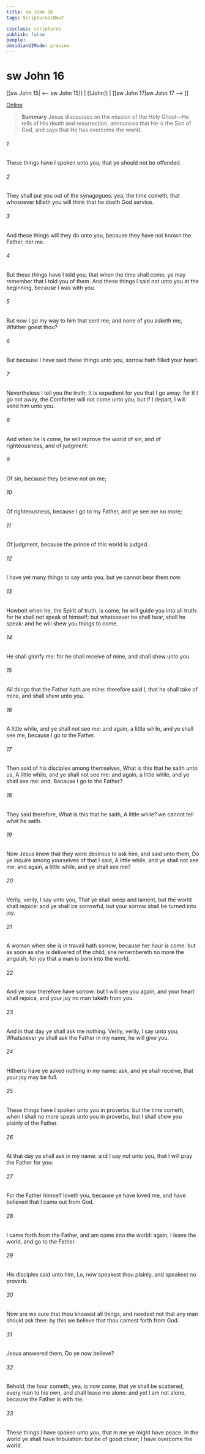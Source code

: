 ```yaml
---
title: sw John 16
tags: Scriptures\NewT

cssclass: scriptures
publish: false
people:
obsidianUIMode: preview
---
```


# sw John 16
[[sw John 15| <-- sw John 15]] | [[John]] | [[sw John 17|sw John 17 --> ]]

[Online](https://churchofjesuschrist.org/study/scriptures/nt/john/16?lang=eng)

> __Summary__
Jesus discourses on the mission of the Holy Ghost—He tells of His death and resurrection, announces that He is the Son of God, and says that He has overcome the world.

###### 1 
These things have I spoken unto you, that ye should not be offended.

###### 2 
They shall put you out of the synagogues: yea, the time cometh, that whosoever killeth you will think that he doeth God service.

###### 3 
And these things will they do unto you, because they have not known the Father, nor me.

###### 4 
But these things have I told you, that when the time shall come, ye may remember that I told you of them. And these things I said not unto you at the beginning, because I was with you.

###### 5 
But now I go my way to him that sent me; and none of you asketh me, Whither goest thou?

###### 6 
But because I have said these things unto you, sorrow hath filled your heart.

###### 7 
Nevertheless I tell you the truth; It is expedient for you that I go away: for if I go not away, the Comforter will not come unto you; but if I depart, I will send him unto you.

###### 8 
And when he is come, he will reprove the world of sin, and of righteousness, and of judgment:

###### 9 
Of sin, because they believe not on me;

###### 10 
Of righteousness, because I go to my Father, and ye see me no more;

###### 11 
Of judgment, because the prince of this world is judged.

###### 12 
I have yet many things to say unto you, but ye cannot bear them now.

###### 13 
Howbeit when he, the Spirit of truth, is come, he will guide you into all truth: for he shall not speak of himself; but whatsoever he shall hear,  shall he speak: and he will shew you things to come.

###### 14 
He shall glorify me: for he shall receive of mine, and shall shew  unto you.

###### 15 
All things that the Father hath are mine: therefore said I, that he shall take of mine, and shall shew  unto you.

###### 16 
A little while, and ye shall not see me: and again, a little while, and ye shall see me, because I go to the Father.

###### 17 
Then said  of his disciples among themselves, What is this that he saith unto us, A little while, and ye shall not see me: and again, a little while, and ye shall see me: and, Because I go to the Father?

###### 18 
They said therefore, What is this that he saith, A little while? we cannot tell what he saith.

###### 19 
Now Jesus knew that they were desirous to ask him, and said unto them, Do ye inquire among yourselves of that I said, A little while, and ye shall not see me: and again, a little while, and ye shall see me?

###### 20 
Verily, verily, I say unto you, That ye shall weep and lament, but the world shall rejoice: and ye shall be sorrowful, but your sorrow shall be turned into joy.

###### 21 
A woman when she is in travail hath sorrow, because her hour is come: but as soon as she is delivered of the child, she remembereth no more the anguish, for joy that a man is born into the world.

###### 22 
And ye now therefore have sorrow: but I will see you again, and your heart shall rejoice, and your joy no man taketh from you.

###### 23 
And in that day ye shall ask me nothing. Verily, verily, I say unto you, Whatsoever ye shall ask the Father in my name, he will give  you.

###### 24 
Hitherto have ye asked nothing in my name: ask, and ye shall receive, that your joy may be full.

###### 25 
These things have I spoken unto you in proverbs: but the time cometh, when I shall no more speak unto you in proverbs, but I shall shew you plainly of the Father.

###### 26 
At that day ye shall ask in my name: and I say not unto you, that I will pray the Father for you:

###### 27 
For the Father himself loveth you, because ye have loved me, and have believed that I came out from God.

###### 28 
I came forth from the Father, and am come into the world: again, I leave the world, and go to the Father.

###### 29 
His disciples said unto him, Lo, now speakest thou plainly, and speakest no proverb.

###### 30 
Now are we sure that thou knowest all things, and needest not that any man should ask thee: by this we believe that thou camest forth from God.

###### 31 
Jesus answered them, Do ye now believe?

###### 32 
Behold, the hour cometh, yea, is now come, that ye shall be scattered, every man to his own, and shall leave me alone: and yet I am not alone, because the Father is with me.

###### 33 
These things I have spoken unto you, that in me ye might have peace. In the world ye shall have tribulation: but be of good cheer; I have overcome the world.

